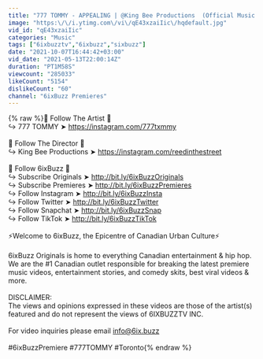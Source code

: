 ```yaml
---
title: "777 TOMMY - APPEALING | @King Bee Productions  (Official Music Video)"
image: "https:\/\/i.ytimg.com\/vi\/qE43xzaiIic\/hqdefault.jpg"
vid_id: "qE43xzaiIic"
categories: "Music"
tags: ["6ixbuzztv","6ixbuzz","sixbuzz"]
date: "2021-10-07T16:44:42+03:00"
vid_date: "2021-05-13T22:00:14Z"
duration: "PT1M58S"
viewcount: "285033"
likeCount: "5154"
dislikeCount: "60"
channel: "6ixBuzz Premieres"
---
```

{% raw %}🎤 Follow The Artist 🎤<br />↪ 777 TOMMY ➤ <a rel="nofollow" target="blank" href="https://instagram.com/777txmmy">https://instagram.com/777txmmy</a><br /><br />🎥 Follow The Director 🎥<br />↪ King Bee Productions ➤ <a rel="nofollow" target="blank" href="https://instagram.com/reedinthestreet">https://instagram.com/reedinthestreet</a><br /><br />🐝 Follow 6ixBuzz 🐝<br />↪ Subscribe Originals ➤ <a rel="nofollow" target="blank" href="http://bit.ly/6ixBuzzOriginals">http://bit.ly/6ixBuzzOriginals</a><br />↪ Subscribe Premieres ➤ <a rel="nofollow" target="blank" href="http://bit.ly/6ixBuzzPremieres">http://bit.ly/6ixBuzzPremieres</a><br />↪ Follow Instagram ➤ <a rel="nofollow" target="blank" href="http://bit.ly/6ixBuzzInsta">http://bit.ly/6ixBuzzInsta</a><br />↪ Follow Twitter ➤ <a rel="nofollow" target="blank" href="http://bit.ly/6ixBuzzTwitter">http://bit.ly/6ixBuzzTwitter</a><br />↪ Follow Snapchat ➤ <a rel="nofollow" target="blank" href="http://bit.ly/6ixBuzzSnap">http://bit.ly/6ixBuzzSnap</a><br />↪ Follow TikTok ➤ <a rel="nofollow" target="blank" href="http://bit.ly/6ixBuzzTikTok">http://bit.ly/6ixBuzzTikTok</a><br /><br />⚡Welcome to 6ixBuzz, the Epicentre of Canadian Urban Culture⚡<br /><br />6ixBuzz Originals is home to everything Canadian entertainment &amp; hip hop. We are the #1 Canadian outlet responsible for breaking the latest premiere music videos, entertainment stories, and comedy skits, best viral videos &amp; more. <br /><br />DISCLAIMER:<br />The views and opinions expressed in these videos are those of the artist(s) featured and do not represent the views of 6IXBUZZTV INC.<br /><br />For video inquiries please email info@6ix.buzz<br /><br />#6ixBuzzPremiere #777TOMMY #Toronto{% endraw %}
